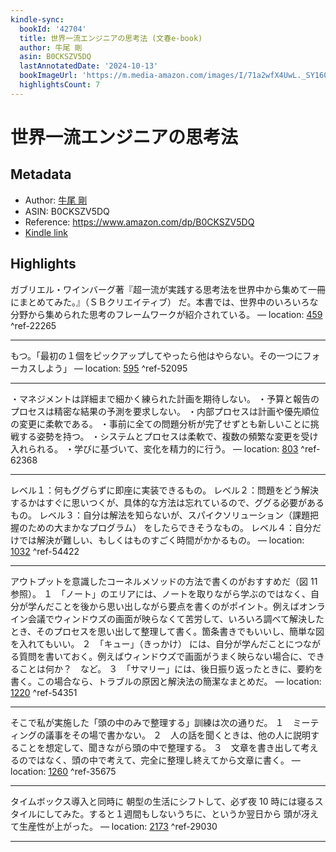 ```yaml
---
kindle-sync:
  bookId: '42704'
  title: 世界一流エンジニアの思考法 (文春e-book)
  author: 牛尾 剛
  asin: B0CKSZV5DQ
  lastAnnotatedDate: '2024-10-13'
  bookImageUrl: 'https://m.media-amazon.com/images/I/71a2wfX4UwL._SY160.jpg'
  highlightsCount: 7
---
```

# 世界一流エンジニアの思考法
## Metadata
* Author: [牛尾 剛](https://www.amazon.comundefined)
* ASIN: B0CKSZV5DQ
* Reference: https://www.amazon.com/dp/B0CKSZV5DQ
* [Kindle link](kindle://book?action=open&asin=B0CKSZV5DQ)

## Highlights
ガブリエル・ワインバーグ著『超一流が実践する思考法を世界中から集めて一冊にまとめてみた。』（ＳＢクリエイティブ） だ。本書では、世界中のいろいろな分野から集められた思考のフレームワークが紹介されている。 — location: [459](kindle://book?action=open&asin=B0CKSZV5DQ&location=459) ^ref-22265

---
もつ。「最初の１個をピックアップしてやったら他はやらない。その一つにフォーカスしよう」 — location: [595](kindle://book?action=open&asin=B0CKSZV5DQ&location=595) ^ref-52095

---
・マネジメントは詳細まで細かく練られた計画を期待しない。 ・予算と報告のプロセスは精密な結果の予測を要求しない。 ・内部プロセスは計画や優先順位の変更に柔軟である。 ・事前に全ての問題分析が完了せずとも新しいことに挑戦する姿勢を持つ。 ・システムとプロセスは柔軟で、複数の頻繁な変更を受け入れられる。 ・学びに基づいて、変化を精力的に行う。 — location: [803](kindle://book?action=open&asin=B0CKSZV5DQ&location=803) ^ref-62368

---
レベル１：何もググらずに即座に実装できるもの。 レベル２：問題をどう解決するかはすぐに思いつくが、具体的な方法は忘れているので、ググる必要があるもの。 レベル３：自分は解法を知らないが、スパイクソリューション（課題把握のための大まかなプログラム） をしたらできそうなもの。 レベル４：自分だけでは解決が難しい、もしくはものすごく時間がかかるもの。 — location: [1032](kindle://book?action=open&asin=B0CKSZV5DQ&location=1032) ^ref-54422

---
アウトプットを意識したコーネルメソッドの方法で書くのがおすすめだ（図 11 参照）。 １　「ノート」のエリアには、ノートを取りながら学ぶのではなく、自分が学んだことを後から思い出しながら要点を書くのがポイント。例えばオンライン会議でウィンドウズの画面が映らなくて苦労して、いろいろ調べて解決したとき、そのプロセスを思い出して整理して書く。箇条書きでもいいし、簡単な図を入れてもいい。 ２　「キュー」（きっかけ） には、自分が学んだことにつながる質問を書いておく。例えばウィンドウズで画面がうまく映らない場合に、できることは何か？　など。 ３　「サマリー」には、後日振り返ったときに、要約を書く。この場合なら、トラブルの原因と解決法の簡潔なまとめだ。 — location: [1220](kindle://book?action=open&asin=B0CKSZV5DQ&location=1220) ^ref-54351

---
そこで私が実施した「頭の中のみで整理する」訓練は次の通りだ。 １　ミーティングの議事をその場で書かない。 ２　人の話を聞くときは、他の人に説明することを想定して、聞きながら頭の中で整理する。 ３　文章を書き出して考えるのではなく、頭の中で考えて、完全に整理し終えてから文章に書く。 — location: [1260](kindle://book?action=open&asin=B0CKSZV5DQ&location=1260) ^ref-35675

---
タイムボックス導入と同時に 朝型の生活にシフトして、必ず夜 10 時には寝るスタイルにしてみた。すると１週間もしないうちに、というか翌日から 頭が冴えて生産性が上がった。 — location: [2173](kindle://book?action=open&asin=B0CKSZV5DQ&location=2173) ^ref-29030

---
